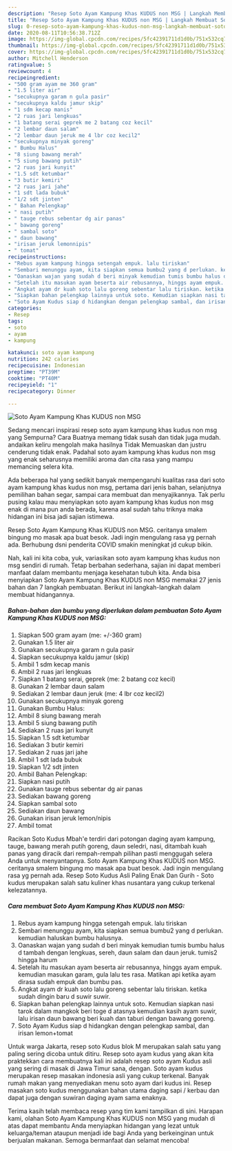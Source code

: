 ```yaml
---
description: "Resep Soto Ayam Kampung Khas KUDUS non MSG | Langkah Membuat Soto Ayam Kampung Khas KUDUS non MSG Yang Paling Enak"
title: "Resep Soto Ayam Kampung Khas KUDUS non MSG | Langkah Membuat Soto Ayam Kampung Khas KUDUS non MSG Yang Paling Enak"
slug: 0-resep-soto-ayam-kampung-khas-kudus-non-msg-langkah-membuat-soto-ayam-kampung-khas-kudus-non-msg-yang-paling-enak
date: 2020-08-11T10:56:38.712Z
image: https://img-global.cpcdn.com/recipes/5fc42391711d1d0b/751x532cq70/soto-ayam-kampung-khas-kudus-non-msg-foto-resep-utama.jpg
thumbnail: https://img-global.cpcdn.com/recipes/5fc42391711d1d0b/751x532cq70/soto-ayam-kampung-khas-kudus-non-msg-foto-resep-utama.jpg
cover: https://img-global.cpcdn.com/recipes/5fc42391711d1d0b/751x532cq70/soto-ayam-kampung-khas-kudus-non-msg-foto-resep-utama.jpg
author: Mitchell Henderson
ratingvalue: 5
reviewcount: 4
recipeingredient:
- "500 gram ayam me 360 gram"
- "1.5 liter air"
- "secukupnya garam n gula pasir"
- "secukupnya kaldu jamur skip"
- "1 sdm kecap manis"
- "2 ruas jari lengkuas"
- "1 batang serai geprek me 2 batang coz kecil"
- "2 lembar daun salam"
- "2 lembar daun jeruk me 4 lbr coz kecil2"
- "secukupnya minyak goreng"
- " Bumbu Halus"
- "8 siung bawang merah"
- "5 siung bawang putih"
- "2 ruas jari kunyit"
- "1.5 sdt ketumbar"
- "3 butir kemiri"
- "2 ruas jari jahe"
- "1 sdt lada bubuk"
- "1/2 sdt jinten"
- " Bahan Pelengkap"
- " nasi putih"
- " tauge rebus sebentar dg air panas"
- " bawang goreng"
- " sambal soto"
- " daun bawang"
- "irisan jeruk lemonnipis"
- " tomat"
recipeinstructions:
- "Rebus ayam kampung hingga setengah empuk. lalu tiriskan"
- "Sembari menunggu ayam, kita siapkan semua bumbu2 yang d perlukan. kemudian haluskan bumbu halusnya."
- "Oanaskan wajan yang sudah d beri minyak kemudian tumis bumbu halus d tambah dengan lengkuas, sereh, daun salam dan daun jeruk. tumis2 hingga harum"
- "Setelah itu masukan ayam beserta air rebusannya, hinggs ayam empuk. kemudian masukan garam, gula lalu tes rasa. Matikan api ketika ayam dirasa sudah empuk dan bumbu pas."
- "Angkat ayam dr kuah soto lalu goreng sebentar lalu tiriskan. ketika sudah dingin baru d suwir suwir."
- "Siapkan bahan pelengkap lainnya untuk soto. Kemudian siapkan nasi tarok dalam mangkok beri toge d atasnya kemudian kasih ayam suwir, lalu irisan daun bawang beri kuah dan taburi dengan bawang goreng."
- "Soto Ayam Kudus siap d hidangkan dengan pelengkap sambal, dan irisan lemon+tomat"
categories:
- Resep
tags:
- soto
- ayam
- kampung

katakunci: soto ayam kampung 
nutrition: 242 calories
recipecuisine: Indonesian
preptime: "PT39M"
cooktime: "PT40M"
recipeyield: "1"
recipecategory: Dinner

---
```



![Soto Ayam Kampung Khas KUDUS non MSG](https://img-global.cpcdn.com/recipes/5fc42391711d1d0b/751x532cq70/soto-ayam-kampung-khas-kudus-non-msg-foto-resep-utama.jpg)

Sedang mencari inspirasi resep soto ayam kampung khas kudus non msg yang Sempurna? Cara Buatnya memang tidak susah dan tidak juga mudah. andaikan keliru mengolah maka hasilnya Tidak Memuaskan dan justru cenderung tidak enak. Padahal soto ayam kampung khas kudus non msg yang enak seharusnya memiliki aroma dan cita rasa yang mampu memancing selera kita.

Ada beberapa hal yang sedikit banyak mempengaruhi kualitas rasa dari soto ayam kampung khas kudus non msg, pertama dari jenis bahan, selanjutnya pemilihan bahan segar, sampai cara membuat dan menyajikannya. Tak perlu pusing kalau mau menyiapkan soto ayam kampung khas kudus non msg enak di mana pun anda berada, karena asal sudah tahu triknya maka hidangan ini bisa jadi sajian istimewa.

Resep Soto Ayam Kampung Khas KUDUS non MSG. ceritanya smalem bingung mo masak apa buat besok. Jadi ingin mengulang rasa yg pernah ada. Berhubung dsni penderita COVID smakin meningkat jd cukup bikin.


Nah, kali ini kita coba, yuk, variasikan soto ayam kampung khas kudus non msg sendiri di rumah. Tetap berbahan sederhana, sajian ini dapat memberi manfaat dalam membantu menjaga kesehatan tubuh kita. Anda bisa menyiapkan Soto Ayam Kampung Khas KUDUS non MSG memakai 27 jenis bahan dan 7 langkah pembuatan. Berikut ini langkah-langkah dalam membuat hidangannya.

<!--inarticleads1-->

##### Bahan-bahan dan bumbu yang diperlukan dalam pembuatan Soto Ayam Kampung Khas KUDUS non MSG:

1. Siapkan 500 gram ayam (me: +/-360 gram)
1. Gunakan 1.5 liter air
1. Gunakan secukupnya garam n gula pasir
1. Siapkan secukupnya kaldu jamur (skip)
1. Ambil 1 sdm kecap manis
1. Ambil 2 ruas jari lengkuas
1. Siapkan 1 batang serai, geprek (me: 2 batang coz kecil)
1. Gunakan 2 lembar daun salam
1. Sediakan 2 lembar daun jeruk (me: 4 lbr coz kecil2)
1. Gunakan secukupnya minyak goreng
1. Gunakan  Bumbu Halus:
1. Ambil 8 siung bawang merah
1. Ambil 5 siung bawang putih
1. Sediakan 2 ruas jari kunyit
1. Siapkan 1.5 sdt ketumbar
1. Sediakan 3 butir kemiri
1. Sediakan 2 ruas jari jahe
1. Ambil 1 sdt lada bubuk
1. Siapkan 1/2 sdt jinten
1. Ambil  Bahan Pelengkap:
1. Siapkan  nasi putih
1. Gunakan  tauge rebus sebentar dg air panas
1. Sediakan  bawang goreng
1. Siapkan  sambal soto
1. Sediakan  daun bawang
1. Gunakan irisan jeruk lemon/nipis
1. Ambil  tomat


Racikan Soto Kudus Mbah&#39;e terdiri dari potongan daging ayam kampung, tauge, bawang merah putih goreng, daun seledri, nasi, ditambah kuah panas yang diracik dari rempah-rempah pilihan pasti menggugah selera Anda untuk menyantapnya. Soto Ayam Kampung Khas KUDUS non MSG. ceritanya smalem bingung mo masak apa buat besok. Jadi ingin mengulang rasa yg pernah ada. Resep Soto Kudus Asli Paling Enak Dan Gurih - Soto kudus merupakan salah satu kuliner khas nusantara yang cukup terkenal kelezatannya. 

<!--inarticleads2-->

##### Cara membuat Soto Ayam Kampung Khas KUDUS non MSG:

1. Rebus ayam kampung hingga setengah empuk. lalu tiriskan
1. Sembari menunggu ayam, kita siapkan semua bumbu2 yang d perlukan. kemudian haluskan bumbu halusnya.
1. Oanaskan wajan yang sudah d beri minyak kemudian tumis bumbu halus d tambah dengan lengkuas, sereh, daun salam dan daun jeruk. tumis2 hingga harum
1. Setelah itu masukan ayam beserta air rebusannya, hinggs ayam empuk. kemudian masukan garam, gula lalu tes rasa. Matikan api ketika ayam dirasa sudah empuk dan bumbu pas.
1. Angkat ayam dr kuah soto lalu goreng sebentar lalu tiriskan. ketika sudah dingin baru d suwir suwir.
1. Siapkan bahan pelengkap lainnya untuk soto. Kemudian siapkan nasi tarok dalam mangkok beri toge d atasnya kemudian kasih ayam suwir, lalu irisan daun bawang beri kuah dan taburi dengan bawang goreng.
1. Soto Ayam Kudus siap d hidangkan dengan pelengkap sambal, dan irisan lemon+tomat


Untuk warga Jakarta, resep soto Kudus blok M merupakan salah satu yang paling sering dicoba untuk ditiru. Resep soto ayam kudus yang akan kita praktekkan cara membuatnya kali ini adalah resep soto ayam Kudus asli yang sering di masak di Jawa Timur sana, dengan. Soto ayam kudus merupakan resep masakan indonesia asli yang cukup terkenal. Banyak rumah makan yang menyediakan menu soto ayam dari kudus ini. Resep masakan soto kudus menggunakan bahan utama daging sapi / kerbau dan dapat juga dengan suwiran daging ayam sama enaknya. 

Terima kasih telah membaca resep yang tim kami tampilkan di sini. Harapan kami, olahan Soto Ayam Kampung Khas KUDUS non MSG yang mudah di atas dapat membantu Anda menyiapkan hidangan yang lezat untuk keluarga/teman ataupun menjadi ide bagi Anda yang berkeinginan untuk berjualan makanan. Semoga bermanfaat dan selamat mencoba!
